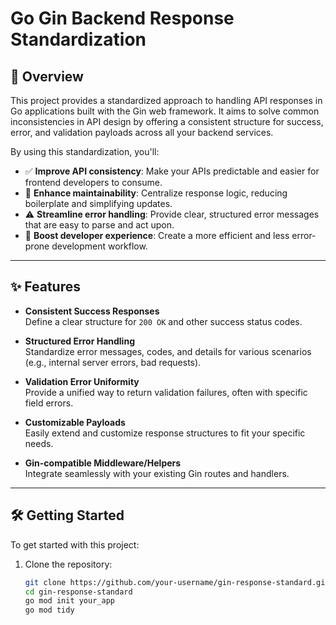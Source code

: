 # Go Gin Backend Response Standardization

## 🚀 Overview

This project provides a standardized approach to handling API responses in Go applications built with the Gin web framework. It aims to solve common inconsistencies in API design by offering a consistent structure for success, error, and validation payloads across all your backend services.

By using this standardization, you'll:

- ✅ **Improve API consistency**: Make your APIs predictable and easier for frontend developers to consume.  
- 🔧 **Enhance maintainability**: Centralize response logic, reducing boilerplate and simplifying updates.  
- ⚠️ **Streamline error handling**: Provide clear, structured error messages that are easy to parse and act upon.  
- 🚀 **Boost developer experience**: Create a more efficient and less error-prone development workflow.

---

## ✨ Features

- **Consistent Success Responses**  
  Define a clear structure for `200 OK` and other success status codes.

- **Structured Error Handling**  
  Standardize error messages, codes, and details for various scenarios (e.g., internal server errors, bad requests).

- **Validation Error Uniformity**  
  Provide a unified way to return validation failures, often with specific field errors.

- **Customizable Payloads**  
  Easily extend and customize response structures to fit your specific needs.

- **Gin-compatible Middleware/Helpers**  
  Integrate seamlessly with your existing Gin routes and handlers.

---

## 🛠️ Getting Started

To get started with this project:

1. Clone the repository:
   ```bash
   git clone https://github.com/your-username/gin-response-standard.git
   cd gin-response-standard
   go mod init your_app
   go mod tidy
   ```

